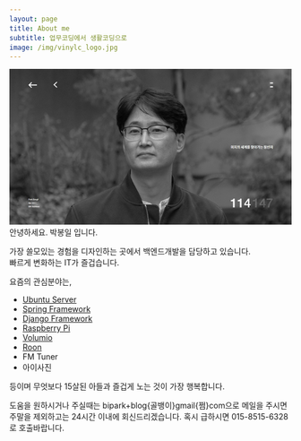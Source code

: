 ```yaml
---
layout: page
title: About me
subtitle: 업무코딩에서 생활코딩으로
image: /img/vinylc_logo.jpg
---
```


![Aboutme](./img/vinylc_parkbongil.png)  
안녕하세요. 박봉일 입니다.

가장 쓸모있는 경험을 디자인하는 곳에서 백엔드개발을 담당하고 있습니다.  
빠르게 변화하는 IT가 즐겁습니다.

요즘의 관심분야는,
 - [Ubuntu Server](https://www.ubuntu.com/server)
 - [Spring Framework](https://spring.io/)
 - [Django Framework](https://www.djangoproject.com/)
 - [Raspberry Pi](https://www.raspberrypi.org/)
 - [Volumio](https://volumio.org/)
 - [Roon](https://roonlabs.com/)
 - FM Tuner
 - 아이사진

등이며 무엇보다 15살된 아들과 즐겁게 노는 것이 가장 행복합니다.

도움을 원하시거나 주실때는 bipark+blog{골뱅이}gmail{쩜}com으로 메일을 주시면 주말을 제외하고는 24시간 이내에 회신드리겠습니다. 혹시 급하시면 015-8515-6328로 호출바랍니다.